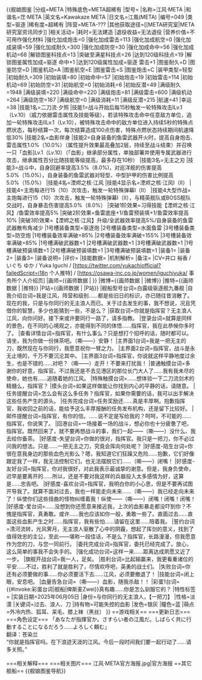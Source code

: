 {{舰娘图鉴
|分组=META
|特殊底色=META超稀有
|型号=
|名称=江风·META
|和谐名=茳·META
|英文名=Kawakaze META
|日文名=江風(META)
|编号=049
|类型=驱逐
|稀有度=超稀有
|阵营=META-???
|其他获取途径=[[META研究室|META研究室资讯同步]]<!-- <br>[[META研究室#信标档案|信标档案]] -->
|相关活动=
|耗时=无法建造
|退役收益=无法退役
|营养价值=不可用作强化材料
|强化加成炮击=0
|强化加成雷击=113
|强化加成航空=0
|强化加成装填=59
|强化加成耐久=300
|强化加成防空=30
|强化加成命中=56
|强化加成机动=68
|解锁图鉴科技点=13
|突破至满星科技点=26
|达到120级科技点=19
|解锁图鉴属性加成=驱逐 命中+1
|达到120级属性加成=驱逐 雷击+1
|图鉴耐久=D
|图鉴防空=D
|图鉴机动=A
|图鉴航空=E
|图鉴雷击=S
|图鉴炮击=C
|装甲类型=轻型
|初始耐久=309
|初始装填=80
|初始命中=57
|初始炮击=19
|初始雷击=114
|初始机动=69
|初始防空=31
|初始航空=0
|初始消耗=6
|初始反潜=49
|满级耐久=1948
|满级装填=220
|满级命中=220
|满级炮击=81
|满级雷击=600
|满级机动=264
|满级防空=167
|满级航空=0
|满级消耗=11
|满级反潜=215
|航速=41
|幸运=38
|技能1名=二刀流·夕照
|技能1=战斗开始后每15秒触发一轮特殊攻击ILv.1（Lv.10）（威力依据雷击属性及技能等级），若该特殊攻击命中任意敌方单位，追加一轮特殊攻击IILv.1（Lv.10），被特殊攻击命中的敌方单位进入持续5秒的特殊点燃状态，每秒结算一次，每次结算造成100点伤害，特殊点燃状态持续期间航速降低30%
|技能2名=血影伴身
|技能2=自身装备的鱼雷武器开火时，提高自身炮击、雷击属性1.0%（10.0%）（属性提升效果最高叠加2层，持续至战斗结束）并召唤一只「血影]Lv.1（Lv.10）（「血影」继承部分属性，单独部署并使用专属武器进行攻击，继承属性百分比随技能等级提高，最多存在10秒）
|技能3名=无主之刃
|技能3=战斗中，自身回避率提高3.5%（8.0%)，对巡洋舰的伤害提高5.0%（15.0%），自身装备的鱼雷武器对轻型、中型护甲的伤害比例提高5.0%（15.0%）
|技能4名=湮烬之核·江风
|技能4显示名=湮烬之核·江风I（II）
|技能4=主炮每进行15（10）次攻击，触发一轮特殊弹幕I（II）
|技能4大型作战=主炮每进行15（10）次攻击，触发一轮特殊弹幕I（II），与精英舰队或BOSS舰队交战时，自身暴击伤害提高5.0%（8.0%）
|突破1阶效果=习得技能【湮烬之核·江风】/鱼雷效率提高5%
|突破2阶效果=鱼雷底座+1/鱼雷预装填+1/鱼雷效率提高10%
|突破3阶效果=【湮烬之核·江风】升级/全武器效率提高5%/自身装备的鱼雷武器散布角减少
|1号槽装备类型=驱逐炮
|2号槽装备类型=水面鱼雷
|3号槽装备类型=防空炮
|1号槽装备效率满破=85%
|2号槽装备效率满破=155%
|3号槽装备效率满破=85%
|1号槽满破武器数=1
|2号槽满破武器数=1
|3号槽满破武器数=1
|1号槽满破预装填数=1
|2号槽满破预装填数=1
|3号槽满破预装填数=1
|装备1=
|装备2=
|装备3=
|装备说明=
|评价=
|技能数据=
|机制解析=
|备注=
|CV=井口 裕香 / いぐち ゆか / Yuka Iguchi / [https://twitter.com/yukachiofficial?failedScript=i18n 个人推特] / [https://osawa-inc.co.jp/women/iguchiyuka/ 事务所个人介绍页]
|画师={{画师数据 | }}
|微博={{画师数据 | |微博}}
|推特={{画师数据 | |推特}}
|P站={{画师数据 | |P站}}
|舰船型号台词=白露级驱逐舰九番舰
|自我介绍台词=我是江风，阵营和级别……都是些旧日的标识，亦已随往昔消散了。现在的我，只是与你同行的无主浪人而已。关于过去发生的事，我不想说，况且凭借你的智慧，多少也能猜到一些，不是么？
|获取台词=你就是指挥官？无主浪人江风，向你问好。接下来或许要同行一路了，请多指教。
|登录台词=就算是同样的景色，在不同的心境观之，亦能得到不同的体悟……指挥官，我在此恭候你多时了。
|查看详情台词=指挥官，有什么事么？只是想打个招呼的话，随时都可以。请坐，我为你做一份抹茶吧。（嘶——）安静！
|主界面1台词=我是一把无主的刀，既然现在与你同行，我愿意祝你一臂之力。
|主界面2台词=指挥官，战斗是永无止境的，千万不要沉沦其中。
|主界面3台词=指挥官，你说就这样平静地度过余生，也是不错的……对吧？（嘶——）走开！不要来打扰我！
|普通触摸台词=多谢你的好意，指挥官。不过我还是不去见港区的那位长门大人了……我有我未尽的使命，她也有……追随着她的江风。
|特殊触摸台词=……想体验一下二刀流剑术的精髓么，指挥官？
|摸头台词=如果这样做能让你找到内心的平静的话，请随意。
|任务提醒台词=怎么会有这么多任务？指挥官，如果你需要的话，我可以出手解决这些任务产生的源头。
|任务完成台词=任务奖励还……真是丰厚啊。抱歉指挥官，我收回之前的话，能给予这么丰厚报酬的任务发布机构，还是留下比较好。
|邮件提醒台词=指挥官，有你的信。……说不定是写给我的？呵呵，不可能的……指挥官，你说笑了。
|回港台词=一场接着一场的战斗，想必你也十分疲惫了吧，指挥官。既然回来了，就不要再想战斗的事，我们一起——（嘶——）没什么、我去给你备茶。
|好感度-失望台词=你做的很对，指挥官。我只是一把刀，你不必过问我的想法。只是……一把无主之刀，究竟会挥向何处呢？
|好感度-陌生台词=你很在意我身边的那些血色光影么？嗯，我知道它们狂躁又危险……抱歉，它们好像跟定我了一样，我无法控制它们，也无法摆脱它们……（嘶——）闭嘴！
|好感度-友好台词=指挥官，你对我很好，对此我表示最诚挚的谢意。但是，我身负使命，迟早是要离开的……所以，还是不要对我这样的兵器投入太多感情为好，这算是……忠告吧。
|好感度-喜欢台词=指挥官，我明白你的小心思，但是不要再试图开导我了。就算不面对过去，我也一样能走向未来……（嘶——）我已经走向未来了！纵使你们这些扭曲的怪物纠缠着我！纵使——（嘶——）闭嘴！闭嘴！闭嘴！
|好感度-爱台词=……没想到你还愿意来接近我，上次的血影暴走都没吓到你？不愧是指挥官，真勇敢。或许……我也应该如你一般，勇敢一些了。直面过去……直面这些血影产生之时……指挥官，我有些怕……请留在这里……陪着我。
|誓约台词=清河流转，光风霁月，无主浪人驱散了心中的阴霾，想起了挥剑的意义，找到了值得效忠的主公，至此——堪称一段佳话，不是么？指挥官，长路漫漫，但我愿意作为您的刀，与您一同前行。
|委托完成台词=指挥官，委托已经完成了。放心，这么简单的事我不会失手的。
|强化成功台词=这样一来……距离达成夙愿又近了一步。
|旗舰开战台词=我一人，足矣。
|胜利台词=比起输赢来，我更看重诸位的平安……不过，胜利了就是胜利了，尽情欢呼吧，英勇的战士们。
|失败台词=你还有必须要做的事……你必须要活下去……江风，必须要撤退了！
|技能台词=闭上眼，安息吧。
|血量告急台词=（嘶——）血影，随我杀敌！！
|彩蛋1台词={{#invoke:彩蛋台词|舰船|俾斯麦Zwei}}真有趣……你是怎么驯服它的？
|特性标签=
|实装日期=2025年06月05日
|身份=与你同行的无主浪人，【一把刀】
|性格=淡漠
|关键词=过去、浪人、刀
|持有物=可能失控的血影
|发色=银灰
|瞳色=蓝
|萌点=外冷内热、狐耳、呆毛、膝上袜（黑丝）
}}
==游戏相关==
===更新日志===
===角色设定===
「あなたが指揮官か。さすらい者の江風だ。しばらく共に行動することになるだろう……よろしく頼む」<br>
翻译：苍染兰<br>
“你就是指挥官吗。在下浪迹天涯的江风。今后一段时间我们要一起行动了……请多关照。”<br><br>
===相关解释===
===相关图片===
<gallery mode="packed" heights="250px">
江风·META官方海报.jpg|官方海报
</gallery>
==其它舰船==
{{舰娘图鉴导航}}